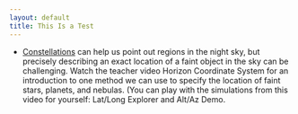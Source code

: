 ```yaml
---
layout: default
title: This Is a Test
---
```


- [Constellations](https://www.google.com) can help us point out regions in the night sky, but precisely describing an exact location of a faint object in the sky can be challenging. Watch the teacher video Horizon Coordinate System for an introduction to one method we can use to specify the location of faint stars, planets, and nebulas. (You can play with the simulations from this video for yourself: Lat/Long Explorer and Alt/Az Demo.
